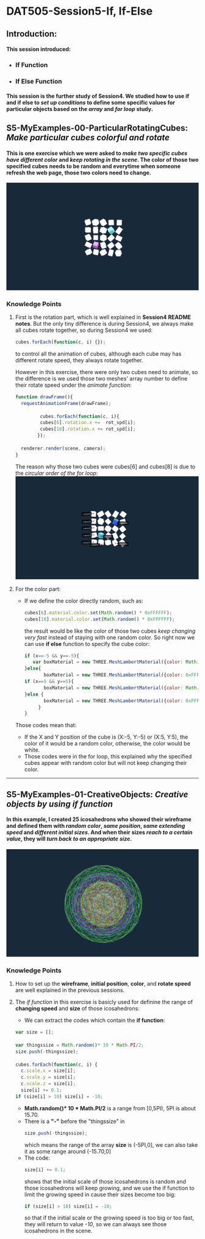 # DAT505-Session5-If, If-Else
## Introduction:
#### This session introduced:
  * ### If Function
  * ### If Else Function
#### This session is the further study of Session4. We studied how to use **if and if else** to *set up conditions* to define some specific values for particular objects based on the *array* and *for loop* study.
## S5-MyExamples-00-ParticularRotatingCubes: *Make particular cubes colorful and rotate*
#### This is one exercise which we were asked to *make two specific cubes have different color* and *keep rotating in the scene*. The color of those two specified cubes needs to be random and everytime when someone refresh the web page, those two colors need to change.
![S5-MyExamples-00-ParticularRotatingCubes00](/Session5-If%2C%20If-Else/(README)pictures/pic-0.png "S5-MyExamples-00-ParticularRotatingCubes00")
### Knowledge Points
1. First is the rotation part, which is well explained in **Session4 README notes**. But the only tiny difference is during Session4, we always make all cubes rotate together, so during Session4 we used:
   ```javascript
   cubes.forEach(function(c, i) {});
   ```
   to control all the animation of cubes, although each cube may has different rotate speed, they always rotate together.

   However in this exercise, there were only two cubes need to animate, so the difference is we used those two meshes' array number to define their rotate speed under the *animate function*:
   ```javascript
   function drawFrame(){
     requestAnimationFrame(drawFrame);

            cubes.forEach(function(c, i){
            cubes[6].rotation.x +=  rot_spd[i];
            cubes[18].rotation.x += rot_spd[i];
           });

     renderer.render(scene, camera);
   }
   ```
   The reason why those two cubes were cubes[6] and cubes[8] is due to the *circular order of the for loop*:
   ![S5-MyExamples-00-ParticularRotatingCubes01](/Session5-If%2C%20If-Else/(README)pictures/pic-1.png "S5-MyExamples-00-ParticularRotatingCubes01")
2. For the color part:
   * If we define the color directly random, such as:
     ```javascript
     cubes[6].material.color.set(Math.random() * 0xFFFFFF);
     cubes[18].material.color.set(Math.random() * 0xFFFFFF);
     ```
     the result would be like the color of those two cubes *keep changing very fast* instead of staying with one random color. So right now we can use **if else** function to specify the cube color:
     ```javascript
     if (x==-5 && y==-5){
        var boxMaterial = new THREE.MeshLambertMaterial({color: Math.random() * 0xFFFFFF});
     }else{
            boxMaterial = new THREE.MeshLambertMaterial({color: 0xFFFFFF});
     if (x==5 && y==5){
            boxMaterial = new THREE.MeshLambertMaterial({color: Math.random() * 0xFFFFFF});
     }else {
            boxMaterial = new THREE.MeshLambertMaterial({color: 0xFFFFFF});
          }
     }
     ```
   Those codes mean that:
   * If the X and Y position of the cube is (X:-5, Y:-5) or (X:5, Y:5), the color of it would be a random color, otherwise, the color would be white.
   * Those codes were in the for loop, this explained why the specified cubes appear with random color but will not keep changing their color.

********************

## S5-MyExamples-01-CreativeObjects: *Creative objects by using if function*
#### In this example, I created 25 icosahedrons who showed their wireframe and defined them with *random color*, *same position*, *same extending speed* and *different initial sizes*. And when their sizes *reach to a certain value*, they will *turn back to an appropriate size*.
![S5-MyExamples-01-CreativeObjects00](/Session5-If%2C%20If-Else/(README)pictures/pic-2.png "S5-MyExamples-01-CreativeObjects00")
### Knowledge Points
1. How to set up the **wireframe**, **initial position**, **color**, and **rotate speed** are well explained in the previous sessions.

2. The *if function* in this exercise is basicly used for definine the range of  **changing speed** and **size** of those icosahedrons:
   * We can extract the codes which contain the **if function**:
   ```javascript
   var size = [];

   var thingssize = Math.random()* 10 * Math.PI/2;
   size.push(-thingssize);

   cubes.forEach(function(c, i) {
     c.scale.x = size[i];
     c.scale.y = size[i];
     c.scale.z = size[i];
     size[i] += 0.1;
   if (size[i] > 10) size[i] = -10;
   ```
   * __Math.random()* 10 * Math.PI/2__ is a range from [0,5PI), 5PI is about 15.70.
   * There is a __"-"__ before the "thingssize" in
     ```javascript
     size.push(-thingssize);
     ```
     which means the range of the array **size** is (-5PI,0], we can also take it as some range around (-15.70,0]
   * The code:
     ```javascript
     size[i] += 0.1;
     ```
     shows that the initial scale of those icosahedrons is random and those icosahedrons will keep growing, and we use the if function to limit the growing speed in cause their sizes become too big:
     ```javascript
     if (size[i] > 10) size[i] = -10;
     ```
     so that if the initial scale or the growing speed is too big or too fast, they will return to value *-10*, so we can always see those icosahedrons in the scene.
